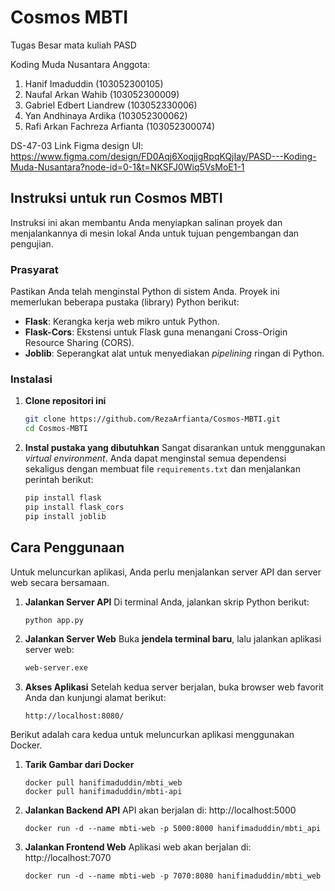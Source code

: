 # Cosmos MBTI
Tugas Besar mata kuliah PASD

Koding Muda Nusantara
Anggota:
1. Hanif Imaduddin (103052300105)
2. Naufal Arkan Wahib (103052300009)
3. Gabriel Edbert Liandrew (103052330006)
4. Yan Andhinaya Ardika (103052300062)
5. Rafi Arkan Fachreza Arfianta (103052300074)

DS-47-03
Link Figma design UI: https://www.figma.com/design/FD0Aqj6XoqjjgRpqKQjIay/PASD---Koding-Muda-Nusantara?node-id=0-1&t=NKSFJ0Wiq5VsMoE1-1

## Instruksi untuk run Cosmos MBTI
Instruksi ini akan membantu Anda menyiapkan salinan proyek dan menjalankannya di mesin lokal Anda untuk tujuan pengembangan dan pengujian.

### Prasyarat
Pastikan Anda telah menginstal Python di sistem Anda. Proyek ini memerlukan beberapa pustaka (library) Python berikut:

* **Flask**: Kerangka kerja web mikro untuk Python.
* **Flask-Cors**: Ekstensi untuk Flask guna menangani Cross-Origin Resource Sharing (CORS).
* **Joblib**: Seperangkat alat untuk menyediakan *pipelining* ringan di Python.

### Instalasi
1.  **Clone repositori ini**
    ```bash
    git clone https://github.com/RezaArfianta/Cosmos-MBTI.git
    cd Cosmos-MBTI
    ```
2.  **Instal pustaka yang dibutuhkan**
    Sangat disarankan untuk menggunakan *virtual environment*. Anda dapat menginstal semua dependensi sekaligus dengan membuat file `requirements.txt` dan menjalankan perintah berikut:
    ```bash
    pip install flask
    pip install flask_cors
    pip install joblib
    ```

## Cara Penggunaan
Untuk meluncurkan aplikasi, Anda perlu menjalankan server API dan server web secara bersamaan.
1.  **Jalankan Server API**
    Di terminal Anda, jalankan skrip Python berikut:
    ```bash
    python app.py
    ```

2.  **Jalankan Server Web**
    Buka **jendela terminal baru**, lalu jalankan aplikasi server web:
    ```bash
    web-server.exe
    ```

3.  **Akses Aplikasi**
    Setelah kedua server berjalan, buka browser web favorit Anda dan kunjungi alamat berikut:
    ```
    http://localhost:8080/
    ```

Berikut adalah cara kedua untuk meluncurkan aplikasi menggunakan Docker.
1. **Tarik Gambar dari Docker**
   ```
   docker pull hanifimaduddin/mbti_web
   docker pull hanifimaduddin/mbti-api
   ```

2. **Jalankan Backend API**
   API akan berjalan di: http://localhost:5000
   ```
   docker run -d --name mbti-web -p 5000:8000 hanifimaduddin/mbti_api
   ```

4. **Jalankan Frontend Web**
   Aplikasi web akan berjalan di: http://localhost:7070
   ```
   docker run -d --name mbti-web -p 7070:8080 hanifimaduddin/mbti_web
   ```

